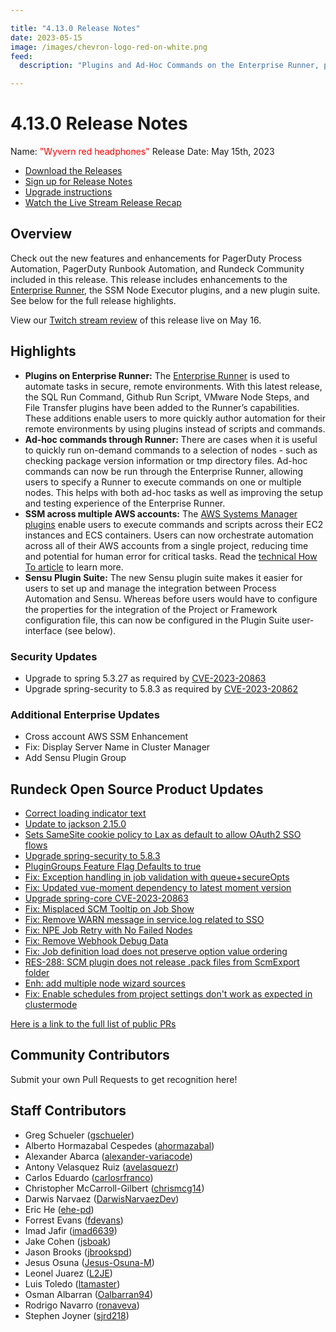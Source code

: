 ```yaml
---

title: "4.13.0 Release Notes"
date: 2023-05-15
image: /images/chevron-logo-red-on-white.png
feed:
  description: "Plugins and Ad-Hoc Commands on the Enterprise Runner, plus more Plugin enhancements."

---
```


# 4.13.0 Release Notes

Name: <span style="color: red"><span class="glyphicon glyphicon-headphones"></span> "Wyvern red headphones"</span>
Release Date: May 15th, 2023

- [Download the Releases](https://download.rundeck.com/)
- [Sign up for Release Notes](https://www.rundeck.com/release-notes-signup)
- [Upgrade instructions](/upgrading/)
- [Watch the Live Stream Release Recap](https://youtu.be/e6Rs9BRljAA)

## Overview

Check out the new features and enhancements for PagerDuty Process Automation, PagerDuty Runbook Automation, and Rundeck Community included in this release. This release includes enhancements to the [Enterprise Runner](/administration/runner/), the SSM Node Executor plugins, and a new plugin suite. See below for the full release highlights.

View our [Twitch stream review](https://www.twitch.tv/pdcommunity) of this release live on May 16. 

## Highlights

* **Plugins on Enterprise Runner:** The [Enterprise Runner](/administration/runner/#enterprise-runner-overview) is used to automate tasks in secure, remote environments. With this latest release, the SQL Run Command, Github Run Script, VMware Node Steps, and File Transfer plugins have been added to the Runner’s capabilities. These additions enable users to more quickly author automation for their remote environments by using plugins instead of scripts and commands.
* **Ad-hoc commands through Runner:** There are cases when it is useful to quickly run on-demand commands to a selection of nodes - such as checking package version information or tmp directory files. Ad-hoc commands can now be run through the Enterprise Runner, allowing users to specify a Runner to execute commands on one or multiple nodes. This helps with both ad-hoc tasks as well as improving the setup and testing experience of the Enterprise Runner.
* **SSM across multiple AWS accounts:** The [AWS Systems Manager plugins](/manual/projects/node-execution/aws-ssm.md#aws-systems-manager-ssm-node-executor-plugins) enable users to execute commands and scripts across their EC2 instances and ECS containers. Users can now orchestrate automation across all of their AWS accounts from a single project, reducing time and potential for human error for critical tasks. Read the [technical How To article](/learning/howto/cross-account-aws-ssm.md) to learn more.
* **Sensu Plugin Suite:** The new Sensu plugin suite makes it easier for users to set up and manage the integration between Process Automation and Sensu.  Whereas before users would have to configure the properties for the integration of the Project or Framework configuration file, this can now be configured in the Plugin Suite user-interface (see below).

### Security Updates

* Upgrade to spring 5.3.27 as required by [CVE-2023-20863](https://github.com/advisories/GHSA-wxqc-pxw9-g2p8)
* Upgrade spring-security to 5.8.3 as required by [CVE-2023-20862](https://github.com/advisories/GHSA-x873-6rgc-94jc)

### Additional Enterprise Updates

* Cross account AWS SSM Enhancement
* Fix: Display Server Name in Cluster Manager
* Add Sensu Plugin Group


## Rundeck Open Source Product Updates

* [Correct loading indicator text](https://github.com/rundeck/rundeck/pull/8312)
* [Update to jackson 2.15.0](https://github.com/rundeck/rundeck/pull/8307)
* [Sets SameSite cookie policy to Lax as default to allow OAuth2 SSO flows](https://github.com/rundeck/rundeck/pull/8301)
* [Upgrade spring-security to 5.8.3](https://github.com/rundeck/rundeck/pull/8297)
* [PluginGroups Feature Flag Defaults to true](https://github.com/rundeck/rundeck/pull/8294)
* [Fix: Exception handling in job validation with queue+secureOpts](https://github.com/rundeck/rundeck/pull/8283)
* [Fix: Updated vue-moment dependency to latest moment version](https://github.com/rundeck/rundeck/pull/8280)
* [Upgrade spring-core CVE-2023-20863](https://github.com/rundeck/rundeck/pull/8270)
* [Fix: Misplaced SCM Tooltip on Job Show](https://github.com/rundeck/rundeck/pull/8264)
* [Fix: Remove WARN message in service.log related to SSO](https://github.com/rundeck/rundeck/pull/8261)
* [Fix: NPE Job Retry with No Failed Nodes](https://github.com/rundeck/rundeck/pull/8232)
* [Fix: Remove Webhook Debug Data](https://github.com/rundeck/rundeck/pull/8227)
* [Fix: Job definition load does not preserve option value ordering](https://github.com/rundeck/rundeck/pull/8223)
* [RES-288: SCM plugin does not release .pack files from ScmExport folder](https://github.com/rundeck/rundeck/pull/8171)
* [Enh: add multiple node wizard sources](https://github.com/rundeck/rundeck/pull/8170)
* [Fix: Enable schedules from project settings don&#39;t work as expected in clustermode](https://github.com/rundeck/rundeck/pull/8169)


[Here is a link to the full list of public PRs](https://github.com/rundeck/rundeck/pulls?q=is%3Apr+milestone%3A4.13.0+is%3Aclosed)


## Community Contributors

Submit your own Pull Requests to get recognition here!

## Staff Contributors

* Greg Schueler ([gschueler](https://github.com/gschueler))
* Alberto Hormazabal Cespedes ([ahormazabal](https://github.com/ahormazabal))
* Alexander Abarca ([alexander-variacode](https://github.com/alexander-variacode))
* Antony Velasquez Ruiz ([avelasquezr](https://github.com/avelasquezr))
* Carlos Eduardo ([carlosrfranco](https://github.com/carlosrfranco))
* Christopher McCarroll-Gilbert ([chrismcg14](https://github.com/chrismcg14))
* Darwis Narvaez ([DarwisNarvaezDev](https://github.com/DarwisNarvaezDev))
* Eric He ([ehe-pd](https://github.com/ehe-pd))
* Forrest Evans ([fdevans](https://github.com/fdevans))
* Imad Jafir ([imad6639](https://github.com/imad6639))
* Jake Cohen ([jsboak](https://github.com/jsboak))
* Jason Brooks ([jbrookspd](https://github.com/jbrookspd))
* Jesus Osuna ([Jesus-Osuna-M](https://github.com/Jesus-Osuna-M))
* Leonel Juarez ([L2JE](https://github.com/L2JE))
* Luis Toledo ([ltamaster](https://github.com/ltamaster))
* Osman Albarran ([Oalbarran94](https://github.com/Oalbarran94))
* Rodrigo Navarro ([ronaveva](https://github.com/ronaveva))
* Stephen Joyner ([sjrd218](https://github.com/sjrd218))

